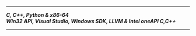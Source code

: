 -------------------
___C, C++, Python & x86-64___      
___Win32 API, Visual Studio, Windows SDK, LLVM & Intel oneAPI C,C++___    

-------------------
